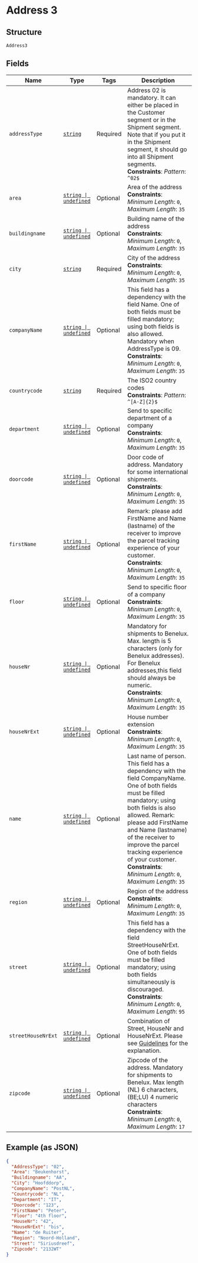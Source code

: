 
# Address 3

## Structure

`Address3`

## Fields

| Name | Type | Tags | Description |
|  --- | --- | --- | --- |
| `addressType` | [`string`](../../doc/models/string-enum.md) | Required | Address 02 is mandatory. It can either be placed in the Customer segment or in the Shipment segment. Note that if you put it in the Shipment segment, it should go into all Shipment segments.<br>**Constraints**: *Pattern*: `^02$` |
| `area` | [`string \| undefined`](../../doc/models/string-enum.md) | Optional | Area of the address<br>**Constraints**: *Minimum Length*: `0`, *Maximum Length*: `35` |
| `buildingname` | [`string \| undefined`](../../doc/models/string-enum.md) | Optional | Building name of the address<br>**Constraints**: *Minimum Length*: `0`, *Maximum Length*: `35` |
| `city` | [`string`](../../doc/models/string-enum.md) | Required | City of the address<br>**Constraints**: *Minimum Length*: `0`, *Maximum Length*: `35` |
| `companyName` | [`string \| undefined`](../../doc/models/string-enum.md) | Optional | This field has a dependency with the field Name. One of both fields must be filled mandatory; using both fields is also allowed. Mandatory when AddressType is 09.<br>**Constraints**: *Minimum Length*: `0`, *Maximum Length*: `35` |
| `countrycode` | [`string`](../../doc/models/string-enum.md) | Required | The ISO2 country codes<br>**Constraints**: *Pattern*: `^[A-Z]{2}$` |
| `department` | [`string \| undefined`](../../doc/models/string-enum.md) | Optional | Send to specific department of a company<br>**Constraints**: *Minimum Length*: `0`, *Maximum Length*: `35` |
| `doorcode` | [`string \| undefined`](../../doc/models/string-enum.md) | Optional | Door code of address. Mandatory for some international shipments.<br>**Constraints**: *Minimum Length*: `0`, *Maximum Length*: `35` |
| `firstName` | [`string \| undefined`](../../doc/models/string-enum.md) | Optional | Remark: please add FirstName and Name (lastname) of the receiver to improve the parcel tracking experience of your customer.<br>**Constraints**: *Minimum Length*: `0`, *Maximum Length*: `35` |
| `floor` | [`string \| undefined`](../../doc/models/string-enum.md) | Optional | Send to specific floor of a company<br>**Constraints**: *Minimum Length*: `0`, *Maximum Length*: `35` |
| `houseNr` | [`string \| undefined`](../../doc/models/string-enum.md) | Optional | Mandatory for shipments to Benelux. Max. length is 5 characters (only for Benelux addresses). For Benelux addresses,this field should always be numeric.<br>**Constraints**: *Minimum Length*: `0`, *Maximum Length*: `35` |
| `houseNrExt` | [`string \| undefined`](../../doc/models/string-enum.md) | Optional | House number extension<br>**Constraints**: *Minimum Length*: `0`, *Maximum Length*: `35` |
| `name` | [`string \| undefined`](../../doc/models/string-enum.md) | Optional | Last name of person. This field has a dependency with the field CompanyName. One of both fields must be filled mandatory; using both fields is also allowed. Remark: please add FirstName and Name (lastname) of the receiver to improve the parcel tracking experience of your customer.<br>**Constraints**: *Minimum Length*: `0`, *Maximum Length*: `35` |
| `region` | [`string \| undefined`](../../doc/models/string-enum.md) | Optional | Region of the address<br>**Constraints**: *Minimum Length*: `0`, *Maximum Length*: `35` |
| `street` | [`string \| undefined`](../../doc/models/string-enum.md) | Optional | This field has a dependency with the field StreetHouseNrExt. One of both fields must be filled mandatory; using both fields simultaneously is discouraged.<br>**Constraints**: *Minimum Length*: `0`, *Maximum Length*: `95` |
| `streetHouseNrExt` | [`string \| undefined`](../../doc/models/string-enum.md) | Optional | Combination of Street, HouseNr and HouseNrExt. Please see [Guidelines](https://developer.postnl.nl/browse-apis/send-and-track/labelling-webservice/) for the explanation. |
| `zipcode` | [`string \| undefined`](../../doc/models/string-enum.md) | Optional | Zipcode of the address. Mandatory for shipments to Benelux. Max length (NL) 6 characters,(BE;LU) 4 numeric characters<br>**Constraints**: *Minimum Length*: `0`, *Maximum Length*: `17` |

## Example (as JSON)

```json
{
  "AddressType": "02",
  "Area": "Beukenhorst",
  "Buildingname": "AA",
  "City": "Hoofddorp",
  "CompanyName": "PostNL",
  "Countrycode": "NL",
  "Department": "IT",
  "Doorcode": "123",
  "FirstName": "Peter",
  "Floor": "4th floor",
  "HouseNr": "42",
  "HouseNrExt": "bis",
  "Name": "de Ruiter",
  "Region": "Noord-Holland",
  "Street": "Siriusdreef",
  "Zipcode": "2132WT"
}
```

